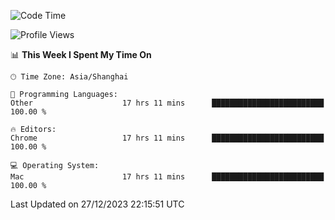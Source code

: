 <!--START_SECTION:waka-->
![Code Time](http://img.shields.io/badge/Code%20Time-1%2C717%20hrs%206%20mins-blue)

![Profile Views](http://img.shields.io/badge/Profile%20Views-1-blue)

📊 **This Week I Spent My Time On** 

```text
🕑︎ Time Zone: Asia/Shanghai

💬 Programming Languages: 
Other                    17 hrs 11 mins      █████████████████████████   100.00 % 

🔥 Editors: 
Chrome                   17 hrs 11 mins      █████████████████████████   100.00 % 

💻 Operating System: 
Mac                      17 hrs 11 mins      █████████████████████████   100.00 % 
```


 Last Updated on 27/12/2023 22:15:51 UTC
<!--END_SECTION:waka-->